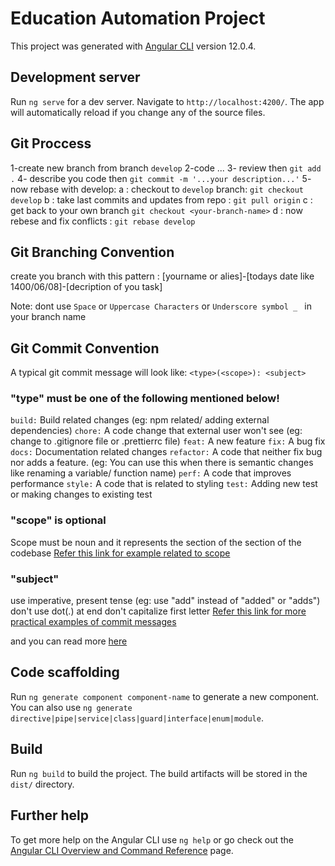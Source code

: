 # Education Automation Project

This project was generated with [Angular CLI](https://github.com/angular/angular-cli) version 12.0.4.

## Development server

Run `ng serve` for a dev server. Navigate to `http://localhost:4200/`. The app will automatically reload if you change any of the source files.

## Git Proccess

1-create new branch from branch `develop`
2-code ...
3- review then `git add .`
4- describe you code then `git commit -m '...your description...'`
5- now rebase with develop:
a : checkout to `develop` branch: `git checkout develop`
b : take last commits and updates from repo : `git pull origin`
c : get back to your own branch `git checkout <your-branch-name>`
d : now rebese and fix conflicts : `git rebase develop`

## Git Branching Convention

create you branch with this pattern :
[yourname or alies]-[todays date like 1400/06/08]-[decription of you task]

Note: dont use `Space` or `Uppercase Characters` or `Underscore symbol _ ` in your branch name

## Git Commit Convention

A typical git commit message will look like:
`<type>(<scope>): <subject>`

### "type" must be one of the following mentioned below!

`build:` Build related changes (eg: npm related/ adding external dependencies)
`chore:` A code change that external user won't see (eg: change to .gitignore file or .prettierrc file)
`feat:` A new feature
`fix:` A bug fix
`docs:` Documentation related changes
`refactor:` A code that neither fix bug nor adds a feature. (eg: You can use this when there is semantic changes like renaming a variable/ function name)
`perf:` A code that improves performance
`style:` A code that is related to styling
`test:` Adding new test or making changes to existing test

### "scope" is optional

Scope must be noun and it represents the section of the section of the codebase
[Refer this link for example related to scope](https://github.com/eslint/eslint/commits/master)

### "subject"

use imperative, present tense (eg: use "add" instead of "added" or "adds")
don't use dot(.) at end
don't capitalize first letter
[Refer this link for more practical examples of commit messages](https://github.com/eslint/eslint/commits/master)

and you can read more [here](http://karma-runner.github.io/1.0/dev/git-commit-msg.html)

## Code scaffolding

Run `ng generate component component-name` to generate a new component. You can also use `ng generate directive|pipe|service|class|guard|interface|enum|module`.

## Build

Run `ng build` to build the project. The build artifacts will be stored in the `dist/` directory.

## Further help

To get more help on the Angular CLI use `ng help` or go check out the [Angular CLI Overview and Command Reference](https://angular.io/cli) page.
